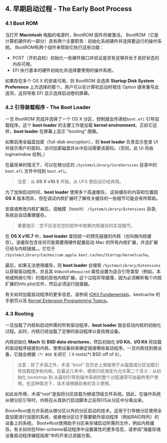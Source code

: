 ## 4. 早期启动过程 - The Early Boot Process
### 4.1 Boot ROM

当打开 **Macintosh** 电脑的电源时，BootROM 固件将被激活。 BootROM（它是计算机硬件的一部分）具有两个主要职责：初始化系统硬件并选择要运行的操作系统。 BootROM有两个组件来帮助它执行这些功能：

* POST（开机自检）初始化一些硬件接口并验证是否有足够并处于良好状态的内存可用。
* EFI 执行基本的硬件初始化并选择要使用的操作系统。

如果存在多个 OS X 的安装可用，则 BootROM 会选择 **Startup Disk System Preference** 上次选择的那个。用户可以在计算机启动时按住 Option 键来重写此选项，这将导致 EFI 显示选择启动卷的屏幕。

### 4.2 引导装载程序 - The Boot Loader
一旦 BootROM 完成并选择了一个 OS X 分区，控制就会传递给`boot.efi` 引导加载程序。这个 **boot loader** 的主要工作是加载 **kernel environment**。正如它这样，**boot loader** 在屏幕上显示 "booting" 图像。

如果启用全磁盘加密（full-disk encryption），则 **boot loader** 负责显示登录 UI 并提示用户的密码，访问加密磁盘并从中启动需要该密码。（否则，此 UI 将由 loginwindow 绘制。）

在最简单的情况下，可以在根分区的 `/System/Library/CoreServices` 目录中的 `boot.efi` 文件中找到 `boot.efi`。

> 注意：从 **OS X v10.5** 开始，从 UFS 卷启动已经弃用。

为了加快启动时间，**boot loader** 使用多个高速缓存。 这些缓存的内容和位置因 **OS X** 版本而异，但在调试内核扩展时了解有关缓存的一些细节可能会有所帮助。

安装或修改内核扩展后，请触摸（touch） `/System/Library/Extensions` 目录; 系统会自动重建缓存。

> 重要提示：您不应该在您的软件中依赖内核缓存的实现细节。

在 **OS X v10.7** 中，**boot loader** 查找统一的预先链接的内核（也叫做内核缓存）。该缓存包含任何可能需要用硬件配置启动 Mac 的所有内核扩展，并且扩展已经与内核链接。。它位于 `/System/Library/Caches/com.apple.kext.caches/Startup/kernelcache`。

最后，如果无法使用缓存，则 **boot loader** 会搜索 `/System/Library/Extensions` 以获取驱动程序，并且其 `OSBundleRequired` 属性设置为适合引导类型（例如，本地或网络引导）的值的其他内核扩展。这个过程非常缓慢，因为必须解析每个内核扩展的Info.plist文件，然后必须运行链接器。

有关如何加载驱动程序的更多信息，请参阅 [IOKit Fundamentals]()、kextcache 的手册页以及 [Kernel Extension Programming Topics]()。

### 4.3 Rooting
一旦加载了内核和启动所需的所有驱动程序，**boot loader** 就会启动内核的初始化过程。此时，内核已经加载了足够的驱动程序以查找根设备。

内核初始化 **Mach** 和 **BSD data structures**，然后初始化 **I/O Kit**。**I/O Kit** 将加载的驱动程序链接到内核，使用设备树来确定链接哪些驱动程序。一旦内核找到根设备，它就会根据`（*）BSD` 关闭它（ it roots(*) BSD off of it）。

>注意：除了术语之外，术语 “boot” 在历史上保留用于从磁盘或分区加载引导加载程序和内核。在最近几年中，使用已经演变为允许第二个含义：从初始化 bootstrap 到 从最初引导到操作系统的整个过程通常可由最终用户使用。在这种情况下，该术语根据前者的含义使用。

如此处所用，术语“root”是指将分区挂载为根或顶级文件系统。因此，在操作系统从根分区引导时，内核在从其执行启动脚本之前将OS从分区中分离出来。

Boot≠Root是允许系统从根分区以外的分区启动的技术。这用于引导根分区使用全盘加密进行加密的系统，或者根分区位于需要额外驱动程序（例如RAID阵列）的设备上的系统。 Boot≠Root使用助手分区来存储启动所需的文件，例如内核缓存。有关如何在filter-scheme驱动程序中设置属性的更多信息，请参阅“海量存储设备驱动程序编程指南”中的开发过滤器方案。